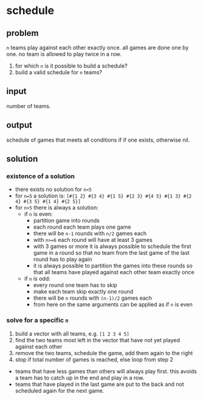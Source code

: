 # schedule

## problem

`n` teams play against each other exactly once. all games are done one by one. no team is allowed to play twice in a row.

1. for which `n` is it possible to build a schedule?
1. build a valid schedule for `n` teams?

## input

number of teams.

## output

schedule of games that meets all conditions if if one exists, otherwise nil.

## solution

### existence of a solution

- there exists no solution for `n<5`
- for `n=5` a solution is: `[#{1 2} #{3 4} #{1 5} #{2 3} #{4 5} #{1 3} #{2 4} #{3 5} #{1 4} #{2 5}]`
- for `n>5` there is always a solution: 
    - if `n` is even:
        - partition game into rounds
        - each round each team plays one game
        - there will be `n-1` rounds with `n/2` games each
        - with `n>=6` each round will have at least 3 games
        - with 3 games or more it is always possible to schedule the first game in a round so that no team from the last game of the last round has to play again
        - it is always possible to partition the games into these rounds so that all teams have played against each other team exactly once
    - if `n` is odd:
        - every round one team has to skip
        - make each team skip exactly one round
        - there will be `n` rounds with `(n-1)/2` games each
        - from here on the same arguments can be applied as if `n` is even

### solve for a specific `n`

1. build a vector with all teams, e.g. `[1 2 3 4 5]`
1. find the two teams most left in the vector that have not yet played against each other
1. remove the two teams, schedule the game, add them again to the right
1. stop if total number of games is reached, else loop from step 2

- teams that have less games than others will always play first. this avoids a team has to catch up in the end and play in a row.
- teams that have played in the last game are put to the back and not scheduled again for the next game.
